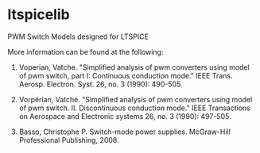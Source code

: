 # ltspicelib
PWM Switch Models designed for LTSPICE

More information can be found at the following:

1. Voperian, Vatche. "Simplified analysis of pwm converters using model of pwm switch, part I: Continuous conduction mode." IEEE Trans. Aerosp. Electron. Syst. 26, no. 3 (1990): 490-505.

2. Vorpérian, Vatché. "Simplified analysis of pwm converters using model of pwm switch. II. Discontinuous conduction mode." IEEE Transactions on Aerospace and Electronic systems 26, no. 3 (1990): 497-505.

3. Basso, Christophe P. Switch-mode power supplies. McGraw-Hill Professional Publishing, 2008.
